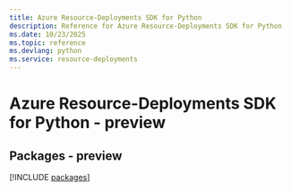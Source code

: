 ```yaml
---
title: Azure Resource-Deployments SDK for Python
description: Reference for Azure Resource-Deployments SDK for Python
ms.date: 10/23/2025
ms.topic: reference
ms.devlang: python
ms.service: resource-deployments
---
```

# Azure Resource-Deployments SDK for Python - preview
## Packages - preview
[!INCLUDE [packages](resource-deployments-index.md)]
